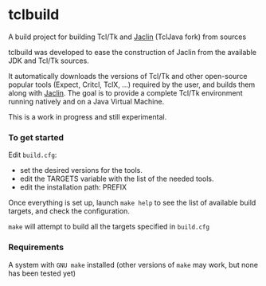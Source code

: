 # tclbuild

A build project for building Tcl/Tk and [Jaclin](https://github.com/fabrice-ducos/jaclin) (TclJava fork) from sources

tclbuild was developed to ease the construction of Jaclin from the available JDK and Tcl/Tk sources.

It automatically downloads the versions of Tcl/Tk and other open-source popular tools (Expect, Critcl, TclX, ...) required by the user, 
and builds them along with [Jaclin](https://github.com/fabrice-ducos/jaclin). The goal is to provide a complete Tcl/Tk environment running natively and on a Java Virtual Machine.

This is a work in progress and still experimental.

### To get started

Edit `build.cfg`:
  - set the desired versions for the tools.
  - edit the TARGETS variable with the list of the needed tools.
  - edit the installation path: PREFIX

Once everything is set up, launch `make help` to see the list of available build targets, and check the configuration.

`make` will attempt to build all the targets specified in `build.cfg`

### Requirements
A system with `GNU make` installed (other versions of `make` may work, but none has been tested yet)
